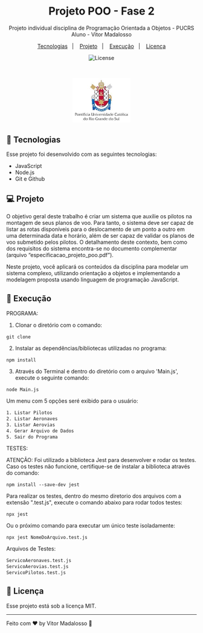 <h1 align="center">Projeto POO - Fase 2</h1>

<p align="center">
Projeto individual disciplina de Programação Orientada a Objetos - PUCRS<br/>Aluno - Vitor Madalosso<br/>
</p>

<p align="center">
  <a href="#-tecnologias">Tecnologias</a>&nbsp;&nbsp;&nbsp;|&nbsp;&nbsp;&nbsp;
  <a href="#-projeto">Projeto</a>&nbsp;&nbsp;&nbsp;|&nbsp;&nbsp;&nbsp;
  <a href="#-execução">Execução</a>&nbsp;&nbsp;&nbsp;|&nbsp;&nbsp;&nbsp;
  <a href="#memo-licença">Licença</a>
</p>

<p align="center">
  <img alt="License" src="https://img.shields.io/static/v1?label=license&message=MIT&color=49AA26&labelColor=000000">
</p>

<br>

<p align="center">
  <img alt="PUCRS" src=".github/preview.jpeg" width="30%">
</p>

## 🚀 Tecnologias

Esse projeto foi desenvolvido com as seguintes tecnologias:

- JavaScript
- Node.js
- Git e Github

## 💻 Projeto

O objetivo geral deste trabalho é criar um sistema que auxilie os pilotos na montagem de seus planos de voo. Para tanto, o sistema deve ser capaz de listar as rotas disponíveis para o deslocamento de um ponto a outro em uma determinada data e horário, além de ser capaz de validar os planos de voo submetido pelos pilotos. O detalhamento deste contexto, bem como dos requisitos do sistema encontra-se no documento complementar (arquivo “especificacao_projeto_poo.pdf”).

Neste projeto, você aplicará os conteúdos da disciplina para modelar um sistema complexo, utilizando orientação a objetos e implementando a modelagem proposta usando linguagem de programação JavaScript.

## 🔖 Execução

PROGRAMA:

1. Clonar o diretório com o comando:

```
git clone
```

2. Instalar as dependências/bibliotecas utilizadas no programa:

```
npm install
```

3. Através do Terminal e dentro do diretório com o arquivo 'Main.js', execute o seguinte comando:

```
node Main.js
```

Um menu com 5 opções seré exibido para o usuário:

```
1. Listar Pilotos
2. Listar Aeronaves
3. Listar Aerovias
4. Gerar Arquivo de Dados
5. Sair do Programa
```

TESTES:

ATENÇÃO: Foi utilizado a biblioteca Jest para desenvolver e rodar os testes. Caso os testes não funcione, certifique-se de instalar a biblioteca através do comando:

```
npm install --save-dev jest
```

Para realizar os testes, dentro do mesmo diretorio dos arquivos com a extensão ".test.js", execute o comando abaixo para rodar todos testes:

```
npx jest
```

Ou o próximo comando para executar um único teste isoladamente:

```
npx jest NomeDoArquivo.test.js
```

Arquivos de Testes:

```
ServicoAeronaves.test.js
ServicoAerovias.test.js
ServicoPilotos.test.js
```

## 📝 Licença

Esse projeto está sob a licença MIT.

---

Feito com ♥ by Vitor Madalosso 👋
